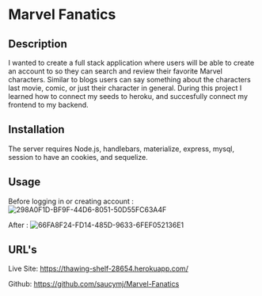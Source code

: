 # Marvel Fanatics

## Description 

I wanted to create a full stack application where users will be able to create an account to so they can search and review their favorite Marvel characters. Similar to blogs users can say something about the characters last movie, comic, or just their character in general. During this project I learned how to connect my seeds to heroku, and succesfully connect my frontend to my backend. 

## Installation

The server requires Node.js, handlebars, materialize, express, mysql, session to have an cookies, and sequelize. 

## Usage

Before logging in or creating account :
    ![298A0F1D-BF9F-44D6-8051-50D55FC63A4F](https://user-images.githubusercontent.com/106449899/201456194-87865624-347b-4d32-81dd-1b3ed1061c93.jpeg)

After :
    ![66FA8F24-FD14-485D-9633-6FEF052136E1](https://user-images.githubusercontent.com/106449899/201456209-5ba181b7-8240-4ccb-ae55-96ba4ce43ed0.jpeg)


## URL's

Live Site: https://thawing-shelf-28654.herokuapp.com/

Github: https://github.com/saucymj/Marvel-Fanatics
